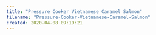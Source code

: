 ```yaml
---
title: "Pressure Cooker Vietnamese Caramel Salmon"
filename: "Pressure-Cooker-Vietnamese-Caramel-Salmon"
created: 2020-04-08 09:19:21
---
```

